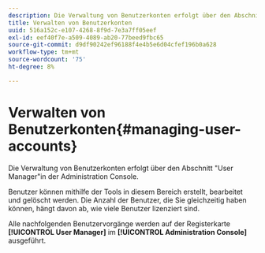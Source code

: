```yaml
---
description: Die Verwaltung von Benutzerkonten erfolgt über den Abschnitt "User Manager"in der Administration Console.
title: Verwalten von Benutzerkonten
uuid: 516a152c-e107-4268-8f9d-7e3a7ff05eef
exl-id: eef40f7e-a509-4089-ab20-77beed9fbc65
source-git-commit: d9df90242ef96188f4e4b5e6d04cfef196b0a628
workflow-type: tm+mt
source-wordcount: '75'
ht-degree: 8%

---
```


# Verwalten von Benutzerkonten{#managing-user-accounts}

Die Verwaltung von Benutzerkonten erfolgt über den Abschnitt &quot;User Manager&quot;in der Administration Console.

Benutzer können mithilfe der Tools in diesem Bereich erstellt, bearbeitet und gelöscht werden. Die Anzahl der Benutzer, die Sie gleichzeitig haben können, hängt davon ab, wie viele Benutzer lizenziert sind.

Alle nachfolgenden Benutzervorgänge werden auf der Registerkarte **[!UICONTROL User Manager]** im **[!UICONTROL Administration Console]** ausgeführt.
